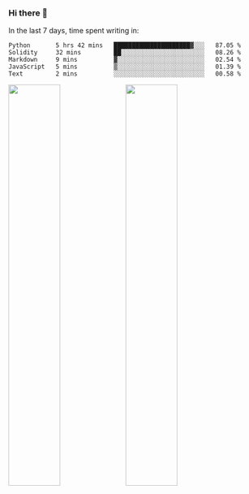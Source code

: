 ### Hi there 👋

In the last 7 days, time spent writing in:

<!--START_SECTION:waka-->
```text
Python       5 hrs 42 mins   █████████████████████▓░░░   87.05 % 
Solidity     32 mins         ██░░░░░░░░░░░░░░░░░░░░░░░   08.26 % 
Markdown     9 mins          ▓░░░░░░░░░░░░░░░░░░░░░░░░   02.54 % 
JavaScript   5 mins          ▒░░░░░░░░░░░░░░░░░░░░░░░░   01.39 % 
Text         2 mins          ░░░░░░░░░░░░░░░░░░░░░░░░░   00.58 % 
```
<!--END_SECTION:waka-->

<img src="https://wakatime.com/share/@jimtje/5d0c92de-08f8-4a72-8f2f-6a9693d1e318.svg" width=45% height=45%> <img src="https://wakatime.com/share/@jimtje/501498ae-bda5-4da7-a89d-b40bcdd5556d.svg" width=45% height=45%>

